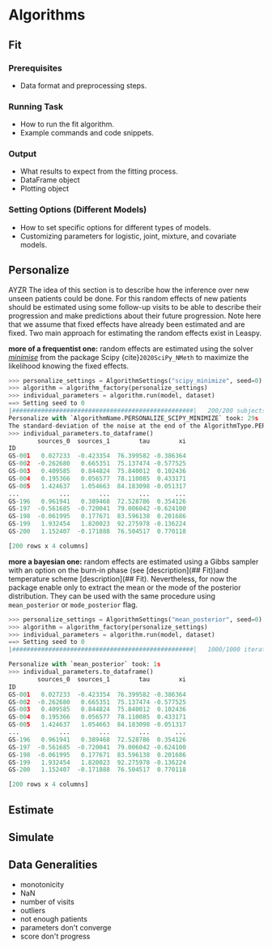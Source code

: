 # Algorithms

## Fit
### Prerequisites
   - Data format and preprocessing steps.
### Running Task
   - How to run the fit algorithm.
   - Example commands and code snippets.
### Output
   - What results to expect from the fitting process.
   - DataFrame object 
   - Plotting object 
### Setting Options (Different Models)
   - How to set specific options for different types of models.
   - Customizing parameters for logistic, joint, mixture, and covariate models.

## Personalize
AYZR
The idea of this section is to describe how the inference over new unseen patients could be done. For this random effects of new patients should be estimated using some follow-up visits to be able to describe their progression and make predictions about their future progression. Note here that we assume that fixed effects have already been estimated and are fixed. Two main approach for estimating the random effects exist in Leaspy. 

__more of a frequentist one:__ random effects are estimated using the solver [_minimise_](https://docs.scipy.org/doc/scipy/reference/generated/scipy.optimize.minimize.html) from the package Scipy {cite}`2020SciPy_NMeth` to maximize the likelihood knowing the fixed effects.

```python
>>> personalize_settings = AlgorithmSettings("scipy_minimize", seed=0)
>>> algorithm = algorithm_factory(personalize_settings)
>>> individual_parameters = algorithm.run(model, dataset)
==> Setting seed to 0
|##################################################|   200/200 subjects
Personalize with `AlgorithmName.PERSONALIZE_SCIPY_MINIMIZE` took: 29s
The standard-deviation of the noise at the end of the AlgorithmType.PERSONALIZE is: 6.85%
>>> individual_parameters.to_dataframe()
        sources_0  sources_1        tau        xi
ID
GS-001   0.027233  -0.423354  76.399582 -0.386364
GS-002  -0.262680   0.665351  75.137474 -0.577525
GS-003   0.409585   0.844824  75.840012  0.102436
GS-004   0.195366   0.056577  78.110085  0.433171
GS-005   1.424637   1.054663  84.183098 -0.051317
...           ...        ...        ...       ...
GS-196   0.961941   0.389468  72.528786  0.354126
GS-197  -0.561685  -0.720041  79.006042 -0.624100
GS-198  -0.061995   0.177671  83.596138  0.201686
GS-199   1.932454   1.820023  92.275978 -0.136224
GS-200   1.152407  -0.171888  76.504517  0.770118

[200 rows x 4 columns]
```

__more a bayesian one:__ random effects are estimated using a Gibbs sampler with an option on the burn-in phase (see [description](## Fit))and temperature scheme [description](## Fit). Nevertheless, for now the package enable only to extract the mean or the mode of the posterior distribution. They can be used with the same procedure using `mean_posterior` or `mode_posterior` flag. 

```python
>>> personalize_settings = AlgorithmSettings("mean_posterior", seed=0)
>>> algorithm = algorithm_factory(personalize_settings)
>>> individual_parameters = algorithm.run(model, dataset)
==> Setting seed to 0
|##################################################|   1000/1000 iterations

Personalize with `mean_posterior` took: 1s
>>> individual_parameters.to_dataframe()
        sources_0  sources_1        tau        xi
ID
GS-001   0.027233  -0.423354  76.399582 -0.386364
GS-002  -0.262680   0.665351  75.137474 -0.577525
GS-003   0.409585   0.844824  75.840012  0.102436
GS-004   0.195366   0.056577  78.110085  0.433171
GS-005   1.424637   1.054663  84.183098 -0.051317
...           ...        ...        ...       ...
GS-196   0.961941   0.389468  72.528786  0.354126
GS-197  -0.561685  -0.720041  79.006042 -0.624100
GS-198  -0.061995   0.177671  83.596138  0.201686
GS-199   1.932454   1.820023  92.275978 -0.136224
GS-200   1.152407  -0.171888  76.504517  0.770118

[200 rows x 4 columns]
```


## Estimate
## Simulate

## Data Generalities
- monotonicity
- NaN 
- number of visits 
- outliers
- not enough patients 
- parameters don't converge 
- score don't progress